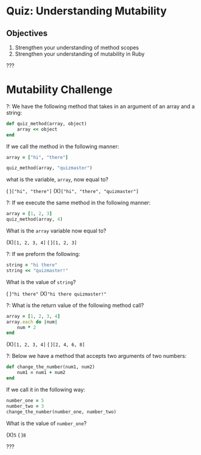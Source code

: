 # Quiz: Understanding Mutability

## Objectives

1. Strengthen your understanding of method scopes
2. Strengthen your understanding of mutability in Ruby

???

# Mutability Challenge

?: We have the following method that takes in an argument of an array and a string:

```ruby
def quiz_method(array, object)
	array << object
end
```

If we call the method in the following manner:

```ruby
array = ["hi", "there"]

quiz_method(array, "quizmaster")
```

what is the variable, `array`, now equal to?

( )`["hi", "there"]` (X)`["hi", "there", "quizmaster"]`

?: If we execute the same method in the following manner:

```ruby
array = [1, 2, 3]
quiz_method(array, 4)
```

What is the `array` variable now equal to?

(X)`[1, 2, 3, 4]` ( )`[1, 2, 3]`

?: If we preform the following:

```ruby
string = "hi there"
string << "quizmaster!"
```
What is the value of `string`?

( )`"hi there"` (X)`"hi there quizmaster!"`

?: What is the return value of the following method call?

```ruby
array = [1, 2, 3, 4]
array.each do |num|
	num * 2
end
```

(X)`[1, 2, 3, 4]` ( )`[2, 4, 6, 8]`

?: Below we have a method that accepts two arguments of two numbers:

```ruby
def change_the_number(num1, num2)
	num1 = num1 + num2
end
```

If we call it in the following way: 

```ruby
number_one = 5
number_two = 3
change_the_number(number_one, number_two)
```

What is the value of `number_one`?

(X)`5` ( )`8`

???














